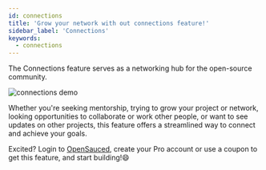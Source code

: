 ```yaml
---
id: connections 
title: 'Grow your network with out connections feature!'
sidebar_label: 'Connections'
keywords:
  - connections 
---
```

The Connections feature serves as a networking hub for the open-source community.

![connections demo](../../static/gif/connections.gif)

Whether you're seeking mentorship, trying to grow your project or network, looking opportunities to collaborate or work other people, or want to see updates on other projects, this feature offers a streamlined way to connect and achieve your goals.

Excited? Login to [OpenSauced](https://opensauced.pizza/), create your Pro account or use a coupon to get this feature, and start building!😄
